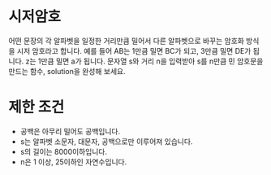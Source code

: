 시저암호
=========

어떤 문장의 각 알파벳을 일정한 거리만큼 밀어서 다른 알파벳으로 바꾸는 암호화 방식을 시저 암호라고 합니다. 예를 들어 AB는 1만큼 밀면 BC가 되고, 3만큼 밀면 DE가 됩니다. z는 1만큼 밀면 a가 됩니다. 문자열 s와 거리 n을 입력받아 s를 n만큼 민 암호문을 만드는 함수, solution을 완성해 보세요.

# 제한 조건
* 공백은 아무리 밀어도 공백입니다.
* s는 알파벳 소문자, 대문자, 공백으로만 이루어져 있습니다.
* s의 길이는 8000이하입니다.
* n은 1 이상, 25이하인 자연수입니다.
